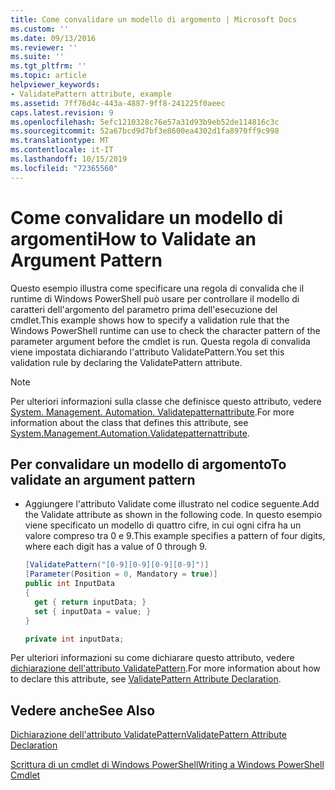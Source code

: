 ```yaml
---
title: Come convalidare un modello di argomento | Microsoft Docs
ms.custom: ''
ms.date: 09/13/2016
ms.reviewer: ''
ms.suite: ''
ms.tgt_pltfrm: ''
ms.topic: article
helpviewer_keywords:
- ValidatePattern attribute, example
ms.assetid: 7ff76d4c-443a-4887-9ff8-241225f0aeec
caps.latest.revision: 9
ms.openlocfilehash: 5efc1210328c76e57a31d93b9eb52de114816c3c
ms.sourcegitcommit: 52a67bcd9d7bf3e8600ea4302d1fa8970ff9c998
ms.translationtype: MT
ms.contentlocale: it-IT
ms.lasthandoff: 10/15/2019
ms.locfileid: "72365560"
---
```

# <a name="how-to-validate-an-argument-pattern"></a><span data-ttu-id="9cdf9-102">Come convalidare un modello di argomenti</span><span class="sxs-lookup"><span data-stu-id="9cdf9-102">How to Validate an Argument Pattern</span></span>

<span data-ttu-id="9cdf9-103">Questo esempio illustra come specificare una regola di convalida che il runtime di Windows PowerShell può usare per controllare il modello di caratteri dell'argomento del parametro prima dell'esecuzione del cmdlet.</span><span class="sxs-lookup"><span data-stu-id="9cdf9-103">This example shows how to specify a validation rule that the Windows PowerShell runtime can use to check the character pattern of the parameter argument before the cmdlet is run.</span></span> <span data-ttu-id="9cdf9-104">Questa regola di convalida viene impostata dichiarando l'attributo ValidatePattern.</span><span class="sxs-lookup"><span data-stu-id="9cdf9-104">You set this validation rule by declaring the ValidatePattern attribute.</span></span>

> [!NOTE]
> <span data-ttu-id="9cdf9-105">Per ulteriori informazioni sulla classe che definisce questo attributo, vedere [System. Management. Automation. Validatepatternattribute](/dotnet/api/System.Management.Automation.ValidatePatternAttribute).</span><span class="sxs-lookup"><span data-stu-id="9cdf9-105">For more information about the class that defines this attribute, see [System.Management.Automation.Validatepatternattribute](/dotnet/api/System.Management.Automation.ValidatePatternAttribute).</span></span>

## <a name="to-validate-an-argument-pattern"></a><span data-ttu-id="9cdf9-106">Per convalidare un modello di argomento</span><span class="sxs-lookup"><span data-stu-id="9cdf9-106">To validate an argument pattern</span></span>

- <span data-ttu-id="9cdf9-107">Aggiungere l'attributo Validate come illustrato nel codice seguente.</span><span class="sxs-lookup"><span data-stu-id="9cdf9-107">Add the Validate attribute as shown in the following code.</span></span> <span data-ttu-id="9cdf9-108">In questo esempio viene specificato un modello di quattro cifre, in cui ogni cifra ha un valore compreso tra 0 e 9.</span><span class="sxs-lookup"><span data-stu-id="9cdf9-108">This example specifies a pattern of four digits, where each digit has a value of 0 through 9.</span></span>

    ```csharp
    [ValidatePattern("[0-9][0-9][0-9][0-9]")]
    [Parameter(Position = 0, Mandatory = true)]
    public int InputData
    {
      get { return inputData; }
      set { inputData = value; }
    }

    private int inputData;
    ```

<span data-ttu-id="9cdf9-109">Per ulteriori informazioni su come dichiarare questo attributo, vedere [dichiarazione dell'attributo ValidatePattern](./validatepattern-attribute-declaration.md).</span><span class="sxs-lookup"><span data-stu-id="9cdf9-109">For more information about how to declare this attribute, see [ValidatePattern Attribute Declaration](./validatepattern-attribute-declaration.md).</span></span>

## <a name="see-also"></a><span data-ttu-id="9cdf9-110">Vedere anche</span><span class="sxs-lookup"><span data-stu-id="9cdf9-110">See Also</span></span>

[<span data-ttu-id="9cdf9-111">Dichiarazione dell'attributo ValidatePattern</span><span class="sxs-lookup"><span data-stu-id="9cdf9-111">ValidatePattern Attribute Declaration</span></span>](./validatepattern-attribute-declaration.md)

[<span data-ttu-id="9cdf9-112">Scrittura di un cmdlet di Windows PowerShell</span><span class="sxs-lookup"><span data-stu-id="9cdf9-112">Writing a Windows PowerShell Cmdlet</span></span>](./writing-a-windows-powershell-cmdlet.md)
